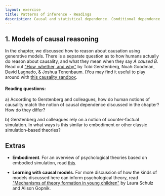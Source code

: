 ```yaml
---
layout: exercise
title: Patterns of inference - Readings
description: Causal and statistical dependence. Conditional dependence.
---
```


## 1. Models of causal reasoning

In the chapter, we discussed how to reason about causation using generative models. There is a separate question as to how humans actually do reason about causality, and what they mean when they say *A caused B*. Read out ["How, whether, and why"](http://web.mit.edu/tger/www/papers/How,%20whether,%20why%20Causal%20judgments%20as%20counterfactual%20contrasts,%20Gerstenberg%20et%20al.,%202015.pdf) by Tobi Gerstenberg, Noah Goodman, David Lagnado, & Joshua Tenenbaum. (You may find it useful to play around with [this causality sandbox](https://scripts.mit.edu/~tger/csm_interface/). 

#### Reading questions:
a) According to Gerstenberg and colleagues, how do human notions of causality match the notion of causal dependence discussed in the chapter? How do they differ?

b) Gerstenberg and colleagues rely on a notion of counter-factual simulation. In what ways is this similar to embodiment or other classic simulation-based theories?

## Extras

* **Embodiment**. For an overview of psychological theories based on embodied simulation, read [this](https://onlinelibrary.wiley.com/doi/pdf/10.1002/wcs.55).

* **Learning with causal models**. For more discussion of how the kinds of models discussed here can inform psychological theory, read ["Mechanisms of theory formation in young children"](http://eccl.mit.edu/papers/gopnikschulz.pdf) by Laura Schulz and Alison Gopnik.
